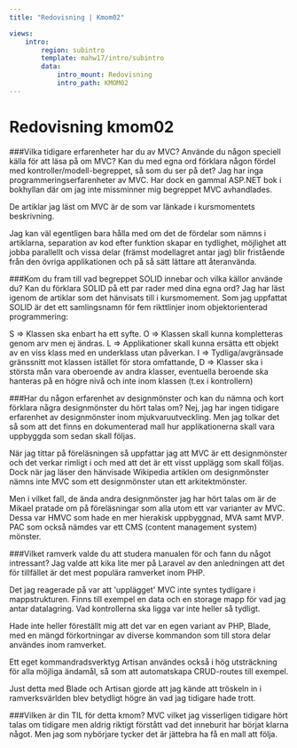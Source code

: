 ```yaml
---
title: "Redovisning | Kmom02"

views:
    intro:
        region: subintro
        template: mahw17/intro/subintro
        data:
            intro_mount: Redovisning
            intro_path: KMOM02
---
```

Redovisning kmom02
=========================

###Vilka tidigare erfarenheter har du av MVC? Använde du någon speciell källa för att läsa på om MVC? Kan du med egna ord förklara någon fördel med kontroller/modell-begreppet, så som du ser på det?
Jag har inga programmeringserfarenheter av MVC. Har dock en gammal ASP.NET bok i bokhyllan där om jag inte  missminner mig begreppet MVC avhandlades.

De artiklar jag läst om MVC är de som var länkade i kursmomentets beskrivning.

Jag  kan väl egentligen bara hålla med om det de fördelar som nämns i artiklarna, separation av kod efter funktion skapar en tydlighet, möjlighet att jobba parallellt och vissa delar (främst modellagret antar jag) blir fristående från den övriga applikationen och på så sätt lättare att återanvända.

###Kom du fram till vad begreppet SOLID innebar och vilka källor använde du? Kan du förklara SOLID på ett par rader med dina egna ord?
Jag har läst igenom de artiklar som det hänvisats till i kursmomement. Som jag uppfattat SOLID är det ett samlingsnamn för fem rikttlinjer inom objektorienterad programmering:

S =>    Klassen ska enbart ha ett syfte.
O =>    Klassen skall kunna kompletteras genom arv men ej ändras.
L =>    Applikationer skall kunna ersätta ett objekt av en viss klass med en underklass utan påverkan.
I =>    Tydliga/avgränsade gränssnitt mot klassen istället för stora omfattande,
D =>    Klasser ska i största mån vara oberoende av andra klasser, eventuella beroende ska hanteras på en  högre nivå och inte inom klassen (t.ex i kontrollern)

###Har du någon erfarenhet av designmönster och kan du nämna och kort förklara några designmönster du hört talas om?
Nej, jag har ingen tidigare erfarenhet av designmönster inom mjukvaruutveckling. Men jag tolkar det så som att det finns en dokumenterad mall hur applikationerna skall vara uppbyggda som sedan skall följas.

När jag tittar på föreläsningen så uppfattar jag att MVC är ett designmönster och det verkar rimligt i och med att det är ett visst upplägg som skall följas. Dock när jag läser den hänvisade Wikipedia artiklen om designmönster nämns inte MVC som ett designmönster utan ett arkitektmönster.

Men i vilket fall, de ända andra designmönster jag har hört talas om är de Mikael pratade om på föreläsningar som alla utom ett var varianter av MVC. Dessa var HMVC som hade en mer hierakisk uppbyggnad, MVA samt MVP. PAC som också nämdes var ett CMS (content management system) mönster.

###Vilket ramverk valde du att studera manualen för och fann du något intressant?
Jag valde att kika lite mer på Laravel av den anledningen att det för tillfället är det mest populära ramverket inom PHP.

Det jag reagerade på var att 'upplägget' MVC inte syntes tydligare i mappstrukturen. Finns till exempel en data och en storage mapp för vad jag antar datalagring. Vad kontrollerna ska ligga var inte heller så tydligt.

Hade inte heller föreställt mig att det var en egen variant av PHP, Blade, med en mängd förkortningar av diverse kommandon som till stora delar användes inom ramverket.

Ett eget kommandradsverktyg Artisan användes också i hög utsträckning för alla möjliga ändamål, så som att automatskapa CRUD-routes till exempel.

Just detta med Blade och Artisan gjorde att jag kände att tröskeln in i ramverksvärlden blev betydligt högre än vad jag tidigare hade trott.

###Vilken är din TIL för detta kmom?
MVC vilket jag visserligen tidigare hört talas om tidigare men aldrig riktigt förstått vad det inneburit har börjat klarna något. Men jag som nybörjare tycker det är jättebra ha få en mall att följa.
